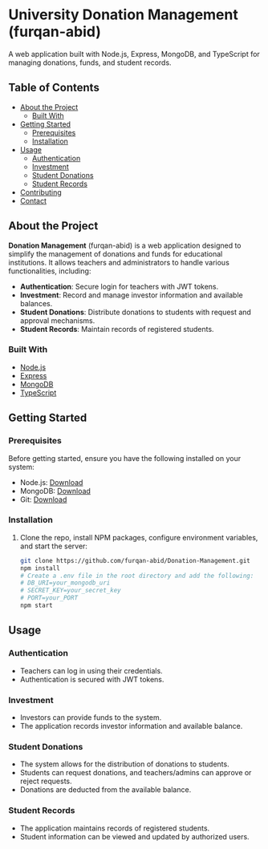 # University Donation Management (furqan-abid)

A web application built with Node.js, Express, MongoDB, and TypeScript for managing donations, funds, and student records.

## Table of Contents

- [About the Project](#about-the-project)
  - [Built With](#built-with)
- [Getting Started](#getting-started)
  - [Prerequisites](#prerequisites)
  - [Installation](#installation)
- [Usage](#usage)
  - [Authentication](#authentication)
  - [Investment](#investment)
  - [Student Donations](#student-donations)
  - [Student Records](#student-records)
- [Contributing](#contributing)
- [Contact](#contact)

## About the Project

**Donation Management** (furqan-abid) is a web application designed to simplify the management of donations and funds for educational institutions. It allows teachers and administrators to handle various functionalities, including:

- **Authentication**: Secure login for teachers with JWT tokens.
- **Investment**: Record and manage investor information and available balances.
- **Student Donations**: Distribute donations to students with request and approval mechanisms.
- **Student Records**: Maintain records of registered students.

### Built With

- [Node.js](https://nodejs.org/)
- [Express](https://expressjs.com/)
- [MongoDB](https://www.mongodb.com/)
- [TypeScript](https://www.typescriptlang.org/)

## Getting Started

### Prerequisites

Before getting started, ensure you have the following installed on your system:

- Node.js: [Download](https://nodejs.org/)
- MongoDB: [Download](https://www.mongodb.com/try/download/community)
- Git: [Download](https://git-scm.com/downloads)

### Installation

1. Clone the repo, install NPM packages, configure environment variables, and start the server:
   ```sh
   git clone https://github.com/furqan-abid/Donation-Management.git
   npm install
   # Create a .env file in the root directory and add the following:
   # DB_URI=your_mongodb_uri
   # SECRET_KEY=your_secret_key
   # PORT=your_PORT
   npm start
   
## Usage

### Authentication

- Teachers can log in using their credentials.
- Authentication is secured with JWT tokens.

### Investment

- Investors can provide funds to the system.
- The application records investor information and available balance.

### Student Donations

- The system allows for the distribution of donations to students.
- Students can request donations, and teachers/admins can approve or reject requests.
- Donations are deducted from the available balance.

### Student Records

- The application maintains records of registered students.
- Student information can be viewed and updated by authorized users.

